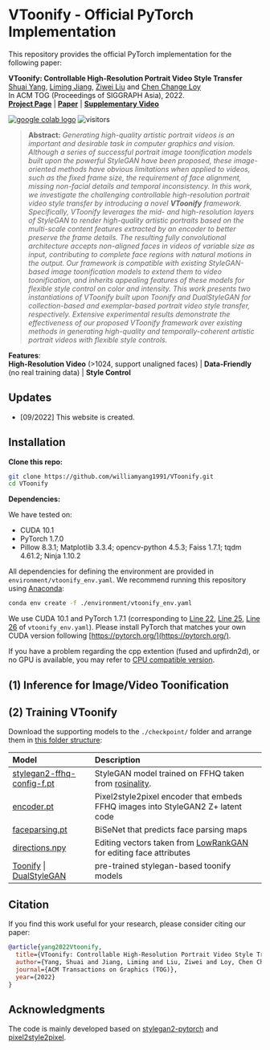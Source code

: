 # VToonify - Official PyTorch Implementation

This repository provides the official PyTorch implementation for the following paper:

**VToonify: Controllable High-Resolution Portrait Video Style Transfer**<br>
[Shuai Yang](https://williamyang1991.github.io/), [Liming Jiang](https://liming-jiang.com/), [Ziwei Liu](https://liuziwei7.github.io/) and [Chen Change Loy](https://www.mmlab-ntu.com/person/ccloy/)<br>
In ACM TOG (Proceedings of SIGGRAPH Asia), 2022.<br>
[**Project Page**](https://www.mmlab-ntu.com/project/vtoonify/) | [**Paper**]() | [**Supplementary Video**]()<br>

<a href=""><img src="https://colab.research.google.com/assets/colab-badge.svg" alt="google colab logo"></a> ![visitors](https://visitor-badge.glitch.me/badge?page_id=williamyang1991/VToonify)
> **Abstract:** *Generating high-quality artistic portrait videos is an important and desirable task in computer graphics and vision.
Although a series of successful portrait image toonification models built upon the powerful StyleGAN have been proposed,
these image-oriented methods have obvious limitations when applied to videos, such as the fixed frame size, the requirement of face alignment, missing non-facial details and temporal inconsistency.
In this work, we investigate the challenging controllable high-resolution portrait video style transfer by introducing a novel **VToonify** framework.
Specifically, VToonify leverages the mid- and high-resolution layers of StyleGAN to render high-quality artistic portraits based on the multi-scale content features extracted by an encoder to better preserve the frame details. The resulting fully convolutional architecture accepts non-aligned faces in videos of variable size as input, contributing to complete face regions with natural motions in the output.
Our framework is compatible with existing StyleGAN-based image toonification models to extend them to video toonification, and inherits appealing features of these models for flexible style control on color and intensity.
This work presents two instantiations of VToonify built upon Toonify and DualStyleGAN for collection-based and exemplar-based portrait video style transfer, respectively.
Extensive experimental results demonstrate the effectiveness of our proposed VToonify framework over existing methods in generating high-quality and temporally-coherent artistic portrait videos with flexible style controls.*

**Features**:<br> 
**High-Resolution Video** (>1024, support unaligned faces) | **Data-Friendly** (no real training data) | **Style Control**

## Updates

- [09/2022] This website is created.


## Installation
**Clone this repo:**
```bash
git clone https://github.com/williamyang1991/VToonify.git
cd VToonify
```
**Dependencies:**

We have tested on:
- CUDA 10.1
- PyTorch 1.7.0
- Pillow 8.3.1; Matplotlib 3.3.4; opencv-python 4.5.3; Faiss 1.7.1; tqdm 4.61.2; Ninja 1.10.2

All dependencies for defining the environment are provided in `environment/vtoonify_env.yaml`.
We recommend running this repository using [Anaconda](https://docs.anaconda.com/anaconda/install/):
```bash
conda env create -f ./environment/vtoonify_env.yaml
```
We use CUDA 10.1 and PyTorch 1.7.1 (corresponding to [Line 22](https://github.com/williamyang1991/DualStyleGAN/blob/main/environment/vtoonify_env.yaml#L22), [Line 25](https://github.com/williamyang1991/DualStyleGAN/blob/main/environment/vtoonify_env.yaml#L25), [Line 26](https://github.com/williamyang1991/DualStyleGAN/blob/main/environment/vtoonify_env.yaml#L26) of `vtoonify_env.yaml`). Please install PyTorch that matches your own CUDA version following [https://pytorch.org/](https://pytorch.org/).

If you have a problem regarding the cpp extention (fused and upfirdn2d), or no GPU is available, you may refer to [CPU compatible version](./model/stylegan/op_cpu#readme).


## (1) Inference for Image/Video Toonification

## (2) Training VToonify

Download the supporting models to the `./checkpoint/` folder and arrange them in [this folder structure](./checkpoint/):

| Model | Description |
| :--- | :--- |
| [stylegan2-ffhq-config-f.pt](https://drive.google.com/file/d/1EM87UquaoQmk17Q8d5kYIAHqu0dkYqdT/view) | StyleGAN model trained on FFHQ taken from [rosinality](https://github.com/rosinality/stylegan2-pytorch). |
| [encoder.pt](https://drive.google.com/file/d/1NgI4mPkboYvYw3MWcdUaQhkr0OWgs9ej/view?usp=sharing) | Pixel2style2pixel encoder that embeds FFHQ images into StyleGAN2 Z+ latent code |
| [faceparsing.pt]() | BiSeNet that predicts face parsing maps |
| [directions.npy]() | Editing vectors taken from [LowRankGAN](https://github.com/zhujiapeng/LowRankGAN) for editing face attributes |
| [Toonify](https://github.com/williamyang1991/DualStyleGAN#pretrained-models) \| [DualStyleGAN](https://github.com/williamyang1991/DualStyleGAN#pretrained-models) | pre-trained stylegan-based toonify models |


## Citation

If you find this work useful for your research, please consider citing our paper:

```bibtex
@article{yang2022Vtoonify,
  title={VToonify: Controllable High-Resolution Portrait Video Style Transfer},
  author={Yang, Shuai and Jiang, Liming and Liu, Ziwei and Loy, Chen Change},
  journal={ACM Transactions on Graphics (TOG)},
  year={2022}
}
```

## Acknowledgments

The code is mainly developed based on [stylegan2-pytorch](https://github.com/rosinality/stylegan2-pytorch) and [pixel2style2pixel](https://github.com/eladrich/pixel2style2pixel).
